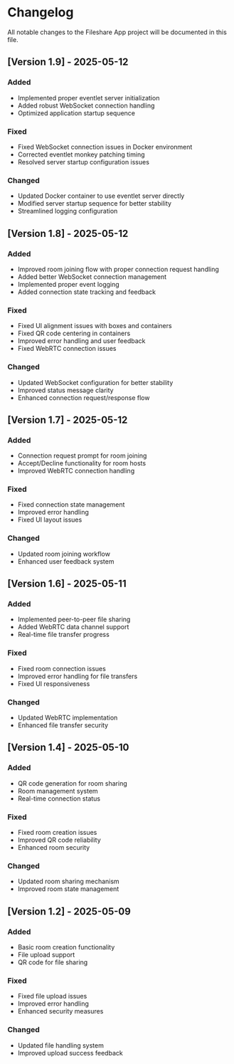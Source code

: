 # Changelog

All notable changes to the Fileshare App project will be documented in this file.

## [Version 1.9] - 2025-05-12

### Added
- Implemented proper eventlet server initialization
- Added robust WebSocket connection handling
- Optimized application startup sequence

### Fixed
- Fixed WebSocket connection issues in Docker environment
- Corrected eventlet monkey patching timing
- Resolved server startup configuration issues

### Changed
- Updated Docker container to use eventlet server directly
- Modified server startup sequence for better stability
- Streamlined logging configuration

## [Version 1.8] - 2025-05-12

### Added
- Improved room joining flow with proper connection request handling
- Added better WebSocket connection management
- Implemented proper event logging
- Added connection state tracking and feedback

### Fixed
- Fixed UI alignment issues with boxes and containers
- Fixed QR code centering in containers
- Improved error handling and user feedback
- Fixed WebRTC connection issues

### Changed
- Updated WebSocket configuration for better stability
- Improved status message clarity
- Enhanced connection request/response flow

## [Version 1.7] - 2025-05-12

### Added
- Connection request prompt for room joining
- Accept/Decline functionality for room hosts
- Improved WebRTC connection handling

### Fixed
- Fixed connection state management
- Improved error handling
- Fixed UI layout issues

### Changed
- Updated room joining workflow
- Enhanced user feedback system

## [Version 1.6] - 2025-05-11

### Added
- Implemented peer-to-peer file sharing
- Added WebRTC data channel support
- Real-time file transfer progress

### Fixed
- Fixed room connection issues
- Improved error handling for file transfers
- Fixed UI responsiveness

### Changed
- Updated WebRTC implementation
- Enhanced file transfer security

## [Version 1.4] - 2025-05-10

### Added
- QR code generation for room sharing
- Room management system
- Real-time connection status

### Fixed
- Fixed room creation issues
- Improved QR code reliability
- Enhanced room security

### Changed
- Updated room sharing mechanism
- Improved room state management

## [Version 1.2] - 2025-05-09

### Added
- Basic room creation functionality
- File upload support
- QR code for file sharing

### Fixed
- Fixed file upload issues
- Improved error handling
- Enhanced security measures

### Changed
- Updated file handling system
- Improved upload success feedback
